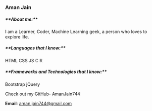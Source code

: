 <h3>Aman Jain</h3>

<h5>**About me:**</h5>
I am a Learner, Coder, Machine Learning geek, a person who loves to explore life.

<h5 color="red">**Languages that I know:**</h5>
HTML
CSS
JS
C
R

<h5>**Frameworks and Technologies that I know:**</h5>
Bootstrap
jQuery

Check out my GitHub- AmanJain744<br/>

**Email**: aman.jain744@gmail.com
